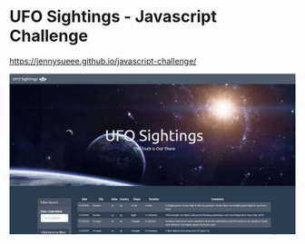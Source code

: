 # UFO Sightings - Javascript Challenge

https://jennysueee.github.io/javascript-challenge/

![image here](ufosightings.JPG)
